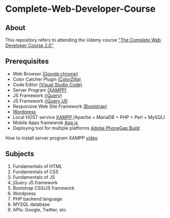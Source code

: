 # Complete-Web-Developer-Course

## About

This repository refers to attending the Udemy course <a href="https://www.udemy.com/certificate/UC-746ab2c2-ffdf-4834-9fe1-1e75ff33ea7a/" alt="_blank">"The Complete Web Developer Course 2.0"</a>

## Prerequisites
<ul>
    <li>
        Web Browser
        <a href="https://www.google.com/chrome" alt="_blank">
            (Google chrome)
        </a>
    </li>
    <li>
        Color Catcher Plugin
        <a href="https://www.colorzilla.com/" alt="_blanl">
            (ColorZilla)
        </a>
    </li>
    <li>
        Code Editor
        <a href="https://code.visualstudio.com/download" alt="_blank">
            (Visual Studio Code)
        </a>
    </li>
    <li>
        Server Program
        <a href="https://www.apachefriends.org/download.html" alt="_blank">
            (XAMPP)
        </a>
    </li>
    <li>
        JS Framework
        <a href="https://jquery.com/download/" alt="_blank">
            (jQuery)
        </a>
    </li>
    <li>
        JS Framework
        <a href="https://jqueryui.com/" alt="_blank">
            (jQuery UI)
        </a>
    </li>
    <li>
        Responsive Web Site Framework
        <a href="https://getbootstrap.com/" alt="_blank">
            (Bootstrap)
        </a>
    </li>
    <li>
        <a href="https://wordpress.org/" alt="_blank">Wordpress</a>
    </li>
    <li>
        Local HOST service
        <a href="https://www.apachefriends.org/index.html" alt="_blank">
            XAMPP
        </a>
        (Apache + MariaDB + PHP + Perl + MySQL)
    </li>
    <li>
        Mobile Apps framewrok
        <a href="https://code.kik.com/app/2/" alt="_blanl">App.js</a>
    </li>
    <li>
        Deploying tool for multiple platforms
        <a href="https://build.phonegap.com" alt="_blank">Adobe PhoneGap Build</a>
    </li>
</ul>

How to install server program XAMPP <a href="https://www.youtube.com/embed/mXdpCRgR-xE" alt="_blank">video</a>

## Subjects
<ol>
    <li>Fundamentals of HTML</li>
    <li>Fundamentals of CSS </li>
    <li>Fundamentals of JS  </li>
    <li>jQuery JS framework </li>
    <li>Bootstrap CSS/JS framework</li>
    <li>Wordpress</li>
    <li>PHP backend language</li>
    <li>MYSQL database</li>
    <li>APIs: Google, Twitter, etc.</li>
</ol>
